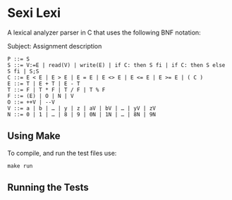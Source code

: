 # Sexi Lexi

A lexical analyzer parser in C that uses the following BNF notation:

Subject: Assignment description
```
P ::= S
S ::= V:=E | read(V) | write(E) | if C: then S fi | if C: then S else S fi | S;S
C ::= E < E | E > E | E = E | E <> E | E <= E | E >= E | ( C )
E ::= T | E + T | E - T
T ::= F | T * F | T / F | T % F
F ::= (E) | O | N | V
O ::= ++V | --V
V ::= a | b | … | y | z | aV | bV | … | yV | zV
N ::= 0 | 1 | … | 8 | 9 | 0N | 1N | … | 8N | 9N
```

## Using Make

To compile, and run the test files use:
```
make run
```

## Running the Tests


